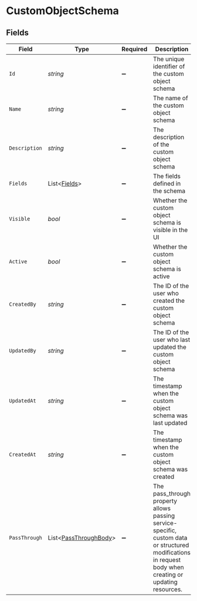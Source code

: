 # CustomObjectSchema


## Fields

| Field                                                                                                                                                   | Type                                                                                                                                                    | Required                                                                                                                                                | Description                                                                                                                                             | Example                                                                                                                                                 |
| ------------------------------------------------------------------------------------------------------------------------------------------------------- | ------------------------------------------------------------------------------------------------------------------------------------------------------- | ------------------------------------------------------------------------------------------------------------------------------------------------------- | ------------------------------------------------------------------------------------------------------------------------------------------------------- | ------------------------------------------------------------------------------------------------------------------------------------------------------- |
| `Id`                                                                                                                                                    | *string*                                                                                                                                                | :heavy_minus_sign:                                                                                                                                      | The unique identifier of the custom object schema                                                                                                       | cos_12345                                                                                                                                               |
| `Name`                                                                                                                                                  | *string*                                                                                                                                                | :heavy_minus_sign:                                                                                                                                      | The name of the custom object schema                                                                                                                    | project                                                                                                                                                 |
| `Description`                                                                                                                                           | *string*                                                                                                                                                | :heavy_minus_sign:                                                                                                                                      | The description of the custom object schema                                                                                                             | This schema defines a project custom object                                                                                                             |
| `Fields`                                                                                                                                                | List<[Fields](../../Models/Components/Fields.md)>                                                                                                       | :heavy_minus_sign:                                                                                                                                      | The fields defined in the schema                                                                                                                        |                                                                                                                                                         |
| `Visible`                                                                                                                                               | *bool*                                                                                                                                                  | :heavy_minus_sign:                                                                                                                                      | Whether the custom object schema is visible in the UI                                                                                                   | true                                                                                                                                                    |
| `Active`                                                                                                                                                | *bool*                                                                                                                                                  | :heavy_minus_sign:                                                                                                                                      | Whether the custom object schema is active                                                                                                              | true                                                                                                                                                    |
| `CreatedBy`                                                                                                                                             | *string*                                                                                                                                                | :heavy_minus_sign:                                                                                                                                      | The ID of the user who created the custom object schema                                                                                                 | 12345                                                                                                                                                   |
| `UpdatedBy`                                                                                                                                             | *string*                                                                                                                                                | :heavy_minus_sign:                                                                                                                                      | The ID of the user who last updated the custom object schema                                                                                            | 12345                                                                                                                                                   |
| `UpdatedAt`                                                                                                                                             | *string*                                                                                                                                                | :heavy_minus_sign:                                                                                                                                      | The timestamp when the custom object schema was last updated                                                                                            | 2020-09-30T07:43:32.000Z                                                                                                                                |
| `CreatedAt`                                                                                                                                             | *string*                                                                                                                                                | :heavy_minus_sign:                                                                                                                                      | The timestamp when the custom object schema was created                                                                                                 | 2020-09-30T07:43:32.000Z                                                                                                                                |
| `PassThrough`                                                                                                                                           | List<[PassThroughBody](../../Models/Components/PassThroughBody.md)>                                                                                     | :heavy_minus_sign:                                                                                                                                      | The pass_through property allows passing service-specific, custom data or structured modifications in request body when creating or updating resources. |                                                                                                                                                         |